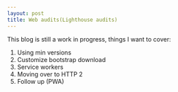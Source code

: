 ```yaml
---
layout: post
title: Web audits(Lighthouse audits)
---
```


This blog is still a work in progress, things I want to cover:

1. Using min versions
2. Customize bootstrap download
3. Service workers
4. Moving over to HTTP 2
5. Follow up (PWA)